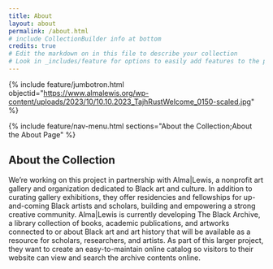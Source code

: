 ```yaml
---
title: About
layout: about
permalink: /about.html
# include CollectionBuilder info at bottom
credits: true
# Edit the markdown on in this file to describe your collection
# Look in _includes/feature for options to easily add features to the page
---
```


{% include feature/jumbotron.html objectid="https://www.almalewis.org/wp-content/uploads/2023/10/10.10.2023_TajhRustWelcome_0150-scaled.jpg" %}

{% include feature/nav-menu.html sections="About the Collection;About the About Page" %}


## About the Collection

We’re working on this project in partnership with Alma|Lewis, a nonprofit art gallery and organization dedicated to Black art and culture. In addition to curating gallery exhibitions, they offer residencies and fellowships for up-and-coming Black artists and scholars, building and empowering a strong creative community.
Alma|Lewis is currently developing The Black Archive, a library collection of books, academic publications, and artworks connected to or about Black art and art history that will be available as a resource for scholars, researchers, and artists.
As part of this larger project, they want to create an easy-to-maintain online catalog so visitors to their website can view and search the archive contents online.

